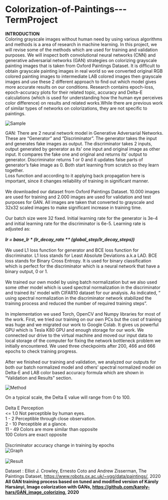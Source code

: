 # Colorization-of-Paintings---TermProject


<b>INTRODUCTION</b><br>
Coloring grayscale images without human need by using various algorithms and methods is a area of research
in machine learning. In this project, we will revise some of the methods which are used for training and
validation purposes. We will inspect both convolutional neural networks (CNN) and generative adversarial
networks (GAN) strategies on colorizing grayscale painting images that is taken from Oxford Paintings Dataset.
It is difficult to obtain grayscale painting images in real world so we converted original RGB colored painting
images to intermediate LAB colored images then grayscale images and use these 2 different approach to find
out which model gives more accurate results on our conditions. Research contains epoch-loss, epoch-accuracy
plots for their related topic, accuracy and Delta-E calculations (which is used for understanding how the human
eye perceives color difference) on results and related works.While there are previous work of similar types of
networks on colorizations, they are not specific to paintings.

<img src="https://i.ibb.co/Vx7ZDPN/img.jpg" alt="Sample" ><br>

GAN:
There are 2 neural network model in Generative Adversarial Networks. These are “Generator” and
“Discriminator”. The generator takes the input and generates fake images as output. The discriminator takes 2
inputs, output generated by generator as its’ one input and original image as other input. It compares the fake
one and original and returns its’ output to generator. Discriminator returns 1 or 0 and it updates false parts of
generator’s fake image as 0. Both start learning from scratch so they learn together.
<br>
Loss function and according to it applying back propagation here is important, since it changes reliability of
training in significant manner.<br><br>
We downloaded our dataset from Oxford Paintings Dataset. 10.000 images are used for training and 2.000
images are used for validation and test purposes for GAN. All images are taken that converted to grayscale and
32x32 scaled images to make significant increase in training time.<br><br>
Our batch size were 32 fixed. Initial learning rate for the generator is 3e-4 and initial learning rate for the
discriminator is 6e-5. Learning rate is adjusted as:<br><br>
<i><b>lr = base_lr * (lr_decay_rate ** (global_step/lr_decay_steps))</b></i><br><br>
We used L1 loss function for generator and BCE loss function for discriminator.
L1 loss stands for Least Absolute Deviations a.k.a LAD.
BCE loss stands for Binary Cross Entropy. It is used for binary classification which is perfect for the
discriminator which is a neural network that have a binary output, 0 or 1.<br><br>
We trained our own model by using batch normalization but we also used some other model which is used
spectral normalization in the discriminator and trained its’ model with CIFAR10 dataset for our analysis. As
indicated, “ using spectral normalization in the discriminator network stabilized the training process and reduced
the number of required training steps”.<br><br>
In implementation we used Torch, OpenCV and Numpy libraries for most of the work.
First, we tried our training on our own PCs but the cost of training was huge and we migrated our work to
Google Colab. It gives us powerful GPU which is Tesla K80 GPU and enough storage for our work. We
connected our drive to the virtual machine and moved our input data to local storage of the computer for fixing
the network bottleneck problem we initially encountered. We used three checkpoints after 200, 466 and 666
epochs to check training progress.<br><br>
After we finished our training and validation, we analyzed our outputs for both our batch normalized model and
others’ spectral normalized model on Delta-E and LAB color based accuracy formula which are shown in
“Validation and Results” section.

<img src="https://i.ibb.co/NFkG420/Method-Page-1-1.png" alt="Method" ><br>

On a typical scale, the Delta E value will range from 0 to 100.<br><br>
Delta E Perception<br>
<= 1.0 Not perceptible by human eyes.<br>
1 - 2 Perceptible through close observation.<br>
2 - 10 Perceptible at a glance.<br>
11 - 49 Colors are more similar than opposite<br>
100 Colors are exact opposite<br>
<br>
Discriminator accuracy change in training by epochs<br>
<img src="https://i.ibb.co/HVffXwf/training-discriminator-accuracy.png" alt="Graph" ><br><br>
<img src="https://i.ibb.co/0XhVMVn/result.jpg" alt="Result" ><br>

Dataset : Elliot J. Crowley, Ernesto Coto and Andrew Zisserman, The Paintings Dataset, https://www.robots.ox.ac.uk/~vgg/data/paintings/, 2020
<br><strong>All GAN training process based on tuned and modified version of Károly Harsányi, Image colorization with GANs, https://github.com/karoly-hars/GAN_image_colorizing, 2020</strong>
